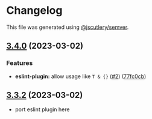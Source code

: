 # Changelog

This file was generated using [@jscutlery/semver](https://github.com/jscutlery/semver).

## [3.4.0](https://github.com/SeedCompany/libs/compare/eslint-plugin-3.3.2...eslint-plugin-3.4.0) (2023-03-02)


### Features

* **eslint-plugin:** allow usage like `T & {}` ([#2](https://github.com/SeedCompany/libs/issues/2)) ([77fc0cb](https://github.com/SeedCompany/libs/commit/77fc0cbabeaac3fa999973f6411bf77b1095ae1e))

## [3.3.2](https://github.com/SeedCompany/libs/compare/eslint-plugin-3.3.1...eslint-plugin-3.3.2) (2023-03-02)

* port eslint plugin here
